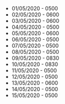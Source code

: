 * 01/05/2020 - 0500
* 02/05/2020 - 0600
* 03/05/2020 - 0600
* 04/05/2020 - 0500
* 05/05/2020 - 0600
* 06/05/2020 - 0500
* 07/05/2020 - 0500
* 08/05/2020 - 0500
* 09/05/2020 - 0830
* 10/05/2020 - 0830
* 11/05/2020 - 0500
* 12/05/2020 - 0500
* 13/05/2020 - 0600
* 14/05/2020 - 0500
* 15/05/2020 - 0500
